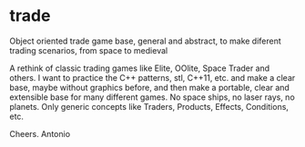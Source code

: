 trade
=====

Object oriented trade game base, general and abstract, to make diferent trading scenarios, from space to medieval

A rethink of classic trading games like Elite, OOlite, Space Trader and others.
I want to practice the C++ patterns, stl, C++11, etc. and make a clear base, maybe without graphics before, and then make
a portable, clear and extensible base for many different games.
No space ships, no laser rays, no planets. Only generic concepts like Traders, Products, Effects, Conditions, etc.

Cheers.
Antonio

